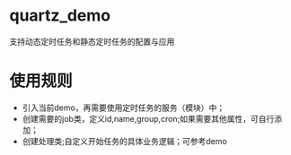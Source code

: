# quartz_demo
支持动态定时任务和静态定时任务的配置与应用
# 使用规则
* 引入当前demo，再需要使用定时任务的服务（模块）中；
* 创建需要的job类，定义id,name,group,cron;如果需要其他属性，可自行添加；
* 创建处理类;自定义开始任务的具体业务逻辑；可参考demo
